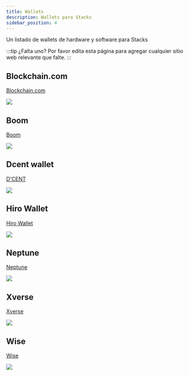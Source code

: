 ```yaml
---
title: Wallets
description: Wallets para Stacks
sidebar_position: 4
---
```


Un listado de wallets de hardware y software para Stacks

:::tip ¿Falta uno?
Por favor edita esta página para agregar cualquier sitio web relevante que falte.
:::

## Blockchain.com

[Blockchain.com](https://www.blockchain.com/wallet)

![](/img/sh_blockchain.png)
## Boom

[Boom](https://boom.money)

![](/img/sh_boom.png)

## Dcent wallet

[D'CENT](https://dcentwallet.com)

![](/img/sh_dcent.png)
## Hiro Wallet

[Hiro Wallet](https://www.hiro.so/wallet)

![](/img/sh_hirowallet.png)

## Neptune

[Neptune](https://neptunewallet.io)

![](/img/sh_neptunewallet.png)

## Xverse

[Xverse](https://www.xverse.app/)

![](/img/sh_xverse.png)

## Wise

[Wise](https://wiseapp.id)

![](/img/sh_wiseapp.png)